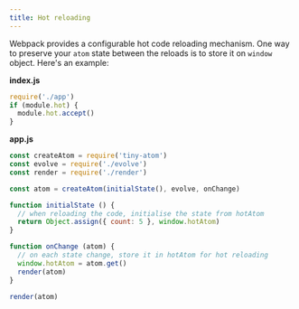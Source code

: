 ```yaml
---
title: Hot reloading
---
```


Webpack provides a configurable hot code reloading mechanism. One way to preserve your `atom` state between the reloads is to store it on `window` object. Here's an example:

**index.js**
```js
require('./app')
if (module.hot) {
  module.hot.accept()
}
```

**app.js**
```js
const createAtom = require('tiny-atom')
const evolve = require('./evolve')
const render = require('./render')

const atom = createAtom(initialState(), evolve, onChange)

function initialState () {
  // when reloading the code, initialise the state from hotAtom
  return Object.assign({ count: 5 }, window.hotAtom)
}

function onChange (atom) {
  // on each state change, store it in hotAtom for hot reloading
  window.hotAtom = atom.get()
  render(atom)
}

render(atom)
```
